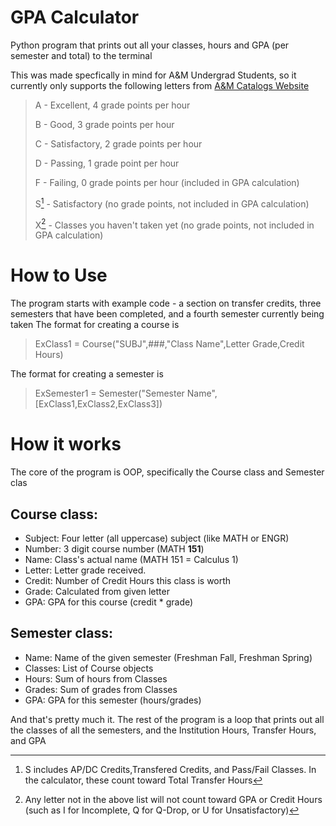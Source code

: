 # GPA Calculator
Python program that prints out all your classes, hours and GPA (per semester and total) to the terminal

This was made specfically in mind for A&M Undergrad Students, so it currently only supports the following letters from [A&M Catalogs Website](catalog.tamu.edu/undergraduate/general-information/grading-system/)
> A - Excellent, 4 grade points per hour
> 
> B - Good, 3 grade points per hour
> 
> C - Satisfactory, 2 grade points per hour
> 
> D - Passing, 1 grade point per hour
> 
> F - Failing, 0 grade points per hour (included in GPA calculation)
> 
> S[^1] - Satisfactory (no grade points, not included in GPA calculation)
> 
> X[^2] - Classes you haven't taken yet (no grade points, not included in GPA calculation)

[^1]: S includes AP/DC Credits,Transfered Credits, and Pass/Fail Classes. In the calculator, these count toward Total Transfer Hours

[^2]: Any letter not in the above list will not count toward GPA or Credit Hours (such as I for Incomplete, Q for Q-Drop, or U for Unsatisfactory)


# How to Use

The program starts with example code - a section on transfer credits, three semesters that have been completed, and a fourth semester currently being taken
The format for creating a course is 
> ExClass1 = Course("SUBJ",###,"Class Name",Letter Grade,Credit Hours)

The format for creating a semester is 
> ExSemester1 = Semester("Semester Name",[ExClass1,ExClass2,ExClass3])


# How it works
The core of the program is OOP, specifically the Course class and Semester clas


## Course class:
  - Subject: Four letter (all uppercase) subject (like MATH or ENGR)
  - Number: 3 digit course number (MATH **151**)
  - Name: Class's actual name (MATH 151 = Calculus 1)
  - Letter: Letter grade received.
  - Credit: Number of Credit Hours this class is worth
  - Grade: Calculated from given letter
  - GPA: GPA for this course (credit * grade)
  
## Semester class:
  - Name: Name of the given semester (Freshman Fall, Freshman Spring)
  - Classes: List of Course objects
  - Hours: Sum of hours from Classes
  - Grades: Sum of grades from Classes
  - GPA: GPA for this semester (hours/grades)

And that's pretty much it. The rest of the program is a loop that prints out all the classes of all the semesters, and the Institution Hours, Transfer Hours, and GPA
